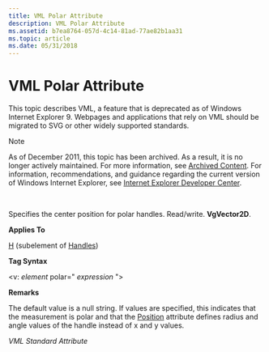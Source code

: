 ```yaml
---
title: VML Polar Attribute
description: VML Polar Attribute
ms.assetid: b7ea8764-057d-4c14-81ad-77ae82b1aa31
ms.topic: article
ms.date: 05/31/2018
---
```


# VML Polar Attribute

This topic describes VML, a feature that is deprecated as of Windows Internet Explorer 9. Webpages and applications that rely on VML should be migrated to SVG or other widely supported standards.

> [!Note]  
> As of December 2011, this topic has been archived. As a result, it is no longer actively maintained. For more information, see [Archived Content](https://docs.microsoft.com/previous-versions/windows/internet-explorer/ie-developer/). For information, recommendations, and guidance regarding the current version of Windows Internet Explorer, see [Internet Explorer Developer Center](https://msdn.microsoft.com/ie/).

 

Specifies the center position for polar handles. Read/write. **VgVector2D**.

**Applies To**

[H](msdn-online-vml-h-element.md) (subelement of [Handles](msdn-online-vml-handles-element.md))

**Tag Syntax**

<v: *element* polar=" *expression* ">

**Remarks**

The default value is a null string. If values are specified, this indicates that the measurement is polar and that the [Position](position-attribute--h--vml.md) attribute defines radius and angle values of the handle instead of x and y values.

*VML Standard Attribute*

 

 




